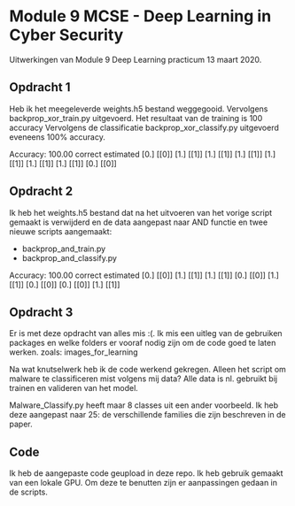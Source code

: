 # Module 9 MCSE - Deep Learning in Cyber Security
Uitwerkingen van Module 9 Deep Learning practicum 13 maart 2020.

## Opdracht 1
Heb ik het meegeleverde weights.h5 bestand weggegooid. Vervolgens backprop_xor_train.py uitgevoerd. Het resultaat van de training is 100 accuracy
Vervolgens de classificatie backprop_xor_classify.py uitgevoerd eveneens 100% accuracy.

Accuracy: 100.00
correct estimated
[0.] [[0]]
[1.] [[1]]
[1.] [[1]]
[1.] [[1]]
[1.] [[1]]
[1.] [[1]]
[1.] [[1]]
[0.] [[0]]


## Opdracht 2
Ik heb het weights.h5 bestand  dat na het uitvoeren van het vorige script gemaakt is verwijderd en de data aangepast naar AND functie en twee nieuwe scripts aangemaakt:
- backprop_and_train.py
- backprop_and_classify.py

Accuracy: 100.00
correct estimated
[0.] [[0]]
[1.] [[1]]
[1.] [[1]]
[0.] [[0]]
[1.] [[1]]
[0.] [[0]]
[0.] [[0]]
[1.] [[1]]


## Opdracht 3
Er is met deze opdracht van alles mis :(. Ik mis een uitleg van de gebruiken packages en welke folders er vooraf nodig zijn om de code goed te laten werken.
zoals: images_for_learning

Na wat knutselwerk heb ik de code werkend gekregen. Alleen het script om malware te classificeren mist volgens mij data? Alle data is nl. gebruikt bij trainen en valideren van het model.

Malware_Classify.py heeft maar 8 classes uit een ander voorbeeld. Ik heb deze aangepast naar 25: de verschillende families die zijn beschreven in de paper.

## Code
Ik heb de aangepaste code geupload in deze repo. Ik heb gebruik gemaakt van een lokale GPU. Om deze te benutten zijn er  aanpassingen gedaan in de scripts. 
